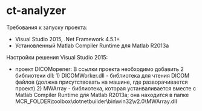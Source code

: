 # ct-analyzer

Требования к запуску проекта:
- Visual Studio 2015, .Net Framework 4.5.1+
- Установленный Matlab Compiler Runtime для Matlab R2013a

Настройки решения Visual Studio 2015:
- проект DICOMopener:
	В ссылки проекта необходимо добавить 2 библиотеки dll:
		1) DICOMWorker.dll - библиотека для чтения DICOM файлов (должна присутствовать на машине, где разворачивается проект)
		2) MWArray - библиотека, которая устанваливается вместе с Matlab Compiler Runtime для Matlab R2013a; она находится в папке MCR_FOLDER\toolbox\dotnetbuilder\bin\win32\v2.0\MWArray.dll
